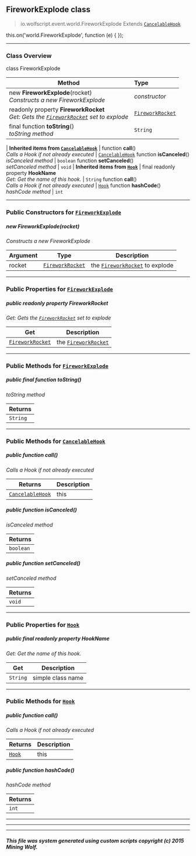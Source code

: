 ## FireworkExplode __class__

>io.wolfscript.event.world.FireworkExplode
>Extends [`CancelableHook`](../../hook/CancelableHook.md)

this.on('world.FireworkExplode', function (e) { });

---

### Class Overview

class FireworkExplode

Method | Type   
--- | :--- 
new __FireworkExplode__(rocket) <br> _Constructs a new FireworkExplode_ | _constructor_
 readonly property __FireworkRocket__ <br> _Get: Gets the [`FireworkRocket`](../../api/entity/FireworkRocket.md) set to explode_ | [`FireworkRocket`](../../api/entity/FireworkRocket.md)
final function __toString__() <br> _toString method_ | `String`
 |
__Inherited items from [`CancelableHook`](../../hook/CancelableHook.md)__ |
 function __call__() <br> _Calls a Hook if not already executed_ | [`CancelableHook`](../../hook/CancelableHook.md)
 function __isCanceled__() <br> _isCanceled method_ | `boolean`
 function __setCanceled__() <br> _setCanceled method_ | `void`
 |
__Inherited items from [`Hook`](../../hook/Hook.md)__ |
final readonly property __HookName__ <br> _Get: Get the name of this hook._ | `String`
 function __call__() <br> _Calls a Hook if not already executed_ | [`Hook`](../../hook/Hook.md)
 function __hashCode__() <br> _hashCode method_ | `int`







---

### Public Constructors for [`FireworkExplode`](FireworkExplode.md)

##### <a id='fireworkexplode'></a>new __FireworkExplode__(rocket) 

_Constructs a new FireworkExplode_

Argument | Type | Description  
--- | --- | --- 
rocket | [`FireworkRocket`](../../api/entity/FireworkRocket.md) | the [`FireworkRocket`](../../api/entity/FireworkRocket.md) to explode

---

### Public Properties for [`FireworkExplode`](FireworkExplode.md)

##### <a id='fireworkrocket'></a>public  readonly property __FireworkRocket__

_Get: Gets the [`FireworkRocket`](../../api/entity/FireworkRocket.md) set to explode_

Get | Description
--- | --- 
[`FireworkRocket`](../../api/entity/FireworkRocket.md) | the [`FireworkRocket`](../../api/entity/FireworkRocket.md)



---

### Public Methods for [`FireworkExplode`](FireworkExplode.md)

##### <a id='tostring'></a>public final function __toString__()

_toString method_

Returns | 
--- | 
`String` |


---

### Public Methods for [`CancelableHook`](../../hook/CancelableHook.md)

##### <a id='call'></a>public  function __call__()

_Calls a Hook if not already executed_

Returns | Description
--- | --- 
[`CancelableHook`](../../hook/CancelableHook.md) | this


##### <a id='iscanceled'></a>public  function __isCanceled__()

_isCanceled method_

Returns | 
--- | 
`boolean` |


##### <a id='setcanceled'></a>public  function __setCanceled__()

_setCanceled method_

Returns | 
--- | 
`void` |


---

### Public Properties for [`Hook`](../../hook/Hook.md)

##### <a id='hookname'></a>public final readonly property __HookName__

_Get: Get the name of this hook._

Get | Description
--- | --- 
`String` | simple class name



---

### Public Methods for [`Hook`](../../hook/Hook.md)

##### <a id='call'></a>public  function __call__()

_Calls a Hook if not already executed_

Returns | Description
--- | --- 
[`Hook`](../../hook/Hook.md) | this


##### <a id='hashcode'></a>public  function __hashCode__()

_hashCode method_

Returns | 
--- | 
`int` |


---


---


---


##### This file was system generated using custom scripts copyright (c) 2015 Mining Wolf.
	

